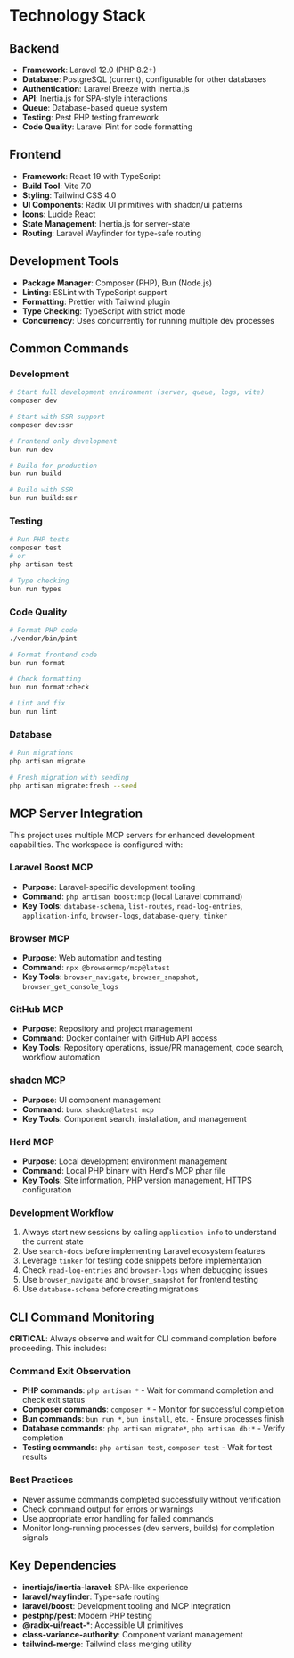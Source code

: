 # Technology Stack

## Backend
- **Framework**: Laravel 12.0 (PHP 8.2+)
- **Database**: PostgreSQL (current), configurable for other databases
- **Authentication**: Laravel Breeze with Inertia.js
- **API**: Inertia.js for SPA-style interactions
- **Queue**: Database-based queue system
- **Testing**: Pest PHP testing framework
- **Code Quality**: Laravel Pint for code formatting

## Frontend
- **Framework**: React 19 with TypeScript
- **Build Tool**: Vite 7.0
- **Styling**: Tailwind CSS 4.0
- **UI Components**: Radix UI primitives with shadcn/ui patterns
- **Icons**: Lucide React
- **State Management**: Inertia.js for server-state
- **Routing**: Laravel Wayfinder for type-safe routing

## Development Tools
- **Package Manager**: Composer (PHP), Bun (Node.js)
- **Linting**: ESLint with TypeScript support
- **Formatting**: Prettier with Tailwind plugin
- **Type Checking**: TypeScript with strict mode
- **Concurrency**: Uses concurrently for running multiple dev processes

## Common Commands

### Development
```bash
# Start full development environment (server, queue, logs, vite)
composer dev

# Start with SSR support
composer dev:ssr

# Frontend only development
bun run dev

# Build for production
bun run build

# Build with SSR
bun run build:ssr
```

### Testing
```bash
# Run PHP tests
composer test
# or
php artisan test

# Type checking
bun run types
```

### Code Quality
```bash
# Format PHP code
./vendor/bin/pint

# Format frontend code
bun run format

# Check formatting
bun run format:check

# Lint and fix
bun run lint
```

### Database
```bash
# Run migrations
php artisan migrate

# Fresh migration with seeding
php artisan migrate:fresh --seed
```

## MCP Server Integration

This project uses multiple MCP servers for enhanced development capabilities. The workspace is configured with:

### Laravel Boost MCP
- **Purpose**: Laravel-specific development tooling
- **Command**: `php artisan boost:mcp` (local Laravel command)
- **Key Tools**: `database-schema`, `list-routes`, `read-log-entries`, `application-info`, `browser-logs`, `database-query`, `tinker`

### Browser MCP
- **Purpose**: Web automation and testing
- **Command**: `npx @browsermcp/mcp@latest`
- **Key Tools**: `browser_navigate`, `browser_snapshot`, `browser_get_console_logs`

### GitHub MCP
- **Purpose**: Repository and project management
- **Command**: Docker container with GitHub API access
- **Key Tools**: Repository operations, issue/PR management, code search, workflow automation

### shadcn MCP
- **Purpose**: UI component management
- **Command**: `bunx shadcn@latest mcp`
- **Key Tools**: Component search, installation, and management

### Herd MCP
- **Purpose**: Local development environment management
- **Command**: Local PHP binary with Herd's MCP phar file
- **Key Tools**: Site information, PHP version management, HTTPS configuration

### Development Workflow
1. Always start new sessions by calling `application-info` to understand the current state
2. Use `search-docs` before implementing Laravel ecosystem features
3. Leverage `tinker` for testing code snippets before implementation
4. Check `read-log-entries` and `browser-logs` when debugging issues
5. Use `browser_navigate` and `browser_snapshot` for frontend testing
6. Use `database-schema` before creating migrations

## CLI Command Monitoring

**CRITICAL**: Always observe and wait for CLI command completion before proceeding. This includes:

### Command Exit Observation
- **PHP commands**: `php artisan *` - Wait for command completion and check exit status
- **Composer commands**: `composer *` - Monitor for successful completion
- **Bun commands**: `bun run *`, `bun install`, etc. - Ensure processes finish
- **Database commands**: `php artisan migrate*`, `php artisan db:*` - Verify completion
- **Testing commands**: `php artisan test`, `composer test` - Wait for test results

### Best Practices
- Never assume commands completed successfully without verification
- Check command output for errors or warnings
- Use appropriate error handling for failed commands
- Monitor long-running processes (dev servers, builds) for completion signals

## Key Dependencies
- **inertiajs/inertia-laravel**: SPA-like experience
- **laravel/wayfinder**: Type-safe routing
- **laravel/boost**: Development tooling and MCP integration
- **pestphp/pest**: Modern PHP testing
- **@radix-ui/react-***: Accessible UI primitives
- **class-variance-authority**: Component variant management
- **tailwind-merge**: Tailwind class merging utility